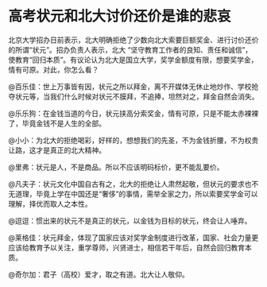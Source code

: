 # 高考状元和北大讨价还价是谁的悲哀

北京大学招办日前表示，北大明确拒绝了少数向北大索要巨额奖金、进行讨价还价的所谓“状元”。招办负责人表示，北大 “坚守教育工作者的良知、责任和诚信”，使教育“回归本质”。有议论认为北大是国立大学，奖学金额度有限，想要奖学金，情有可原。对此，你怎么看？ 

@百乐佳：世上万事皆有因，状元之所以拜金，离不开媒体无休止地炒作、学校抢夺状元等，当我们什么时候对状元不膜拜，不追捧，坦然对之，拜金自然会消失。 

@乐乐狗：在金钱当道的今日，状元挟高分索奖金，情有可原，只是不能太赤裸裸了，毕竟金钱不是人生的全部。 

@小小：为北大的拒绝喝彩，好样的，想想我们的先圣，不为金钱折腰，不为权贵让路，这才是真正的北大精神。 

@里弗：状元是人，不是商品。所以不应该明码标价，更不能乱要价。 

@凡夫子：状元文化中国自古有之，北大的拒绝让人肃然起敬，但状元的要求也不无道理，毕竟上学在中国还是“奢侈”的事情，需举全家之力，所以索要奖学金可以理解，择优而取人之本性。 

@逗逗：惯出来的状元不是真正的状元，以金钱为目标的状元，终会让人唾弃。 

@莱格佳：状元拜金，体现了国家应该对奖学金制度进行改革，国家、社会力量更应该给教育予以关注，重学尊师，兴贤进士，相信若干年后，自然会回归教育本质。 

@奇尔加：君子（高校）爱才，取之有道。北大让人敬仰。